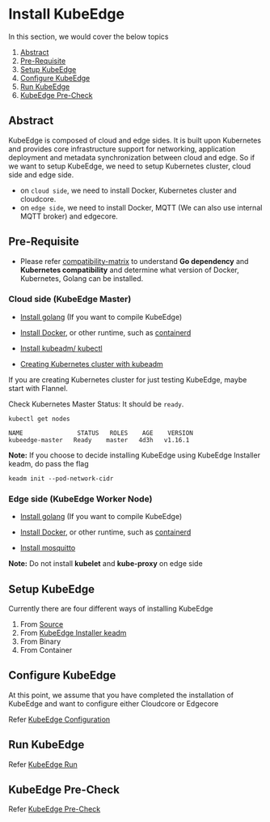 # Install KubeEdge

In this section, we would cover the below topics

1. [Abstract](#Abstract)
2. [Pre-Requisite](#pre-requisite)
3. [Setup KubeEdge](#setup-kubeEdge)
4. [Configure KubeEdge](#configure-kubeEdge)
5. [Run KubeEdge](#run-kubeedge)
6. [KubeEdge Pre-Check](#kubeedge-pre-check)

## Abstract

KubeEdge is composed of cloud and edge sides. It is built upon Kubernetes and provides core infrastructure support for networking, application deployment and metadata synchronization between cloud and edge. So if we want to setup KubeEdge, we need to setup Kubernetes cluster, cloud side and edge side.

+ on `cloud side`, we need to install Docker, Kubernetes cluster and cloudcore.
+ on `edge side`, we need to install Docker, MQTT (We can also use internal MQTT broker) and edgecore.

## Pre-Requisite

+ Please refer [compatibility-matrix](https://github.com/kubeedge/kubeedge#compatibility-matrix) to understand **Go dependency** and **Kubernetes compatibility** and determine what version of Docker, Kubernetes, Golang can be installed.

### Cloud side (KubeEdge Master)

+ [Install golang](https://golang.org/dl/) (If you want to compile KubeEdge)

+ [Install Docker](https://docs.docker.com/install/), or other runtime, such as [containerd](https://github.com/containerd/containerd)

+ [Install kubeadm/ kubectl](https://kubernetes.io/docs/setup/independent/install-kubeadm/)

+ [Creating Kubernetes cluster with kubeadm](<https://kubernetes.io/docs/setup/independent/create-cluster-kubeadm/>)

If you are creating Kubernetes cluster for just testing KubeEdge, maybe start with Flannel.

Check Kubernetes Master Status: It should be `ready`.

```shell
kubectl get nodes

NAME               STATUS   ROLES    AGE    VERSION
kubeedge-master   Ready    master   4d3h   v1.16.1
```

**Note:** If you choose to decide installing KubeEdge using KubeEdge Installer keadm, do pass the flag

```shell
keadm init --pod-network-cidr
```

### Edge side (KubeEdge Worker Node)

+ [Install golang](https://golang.org/dl/) (If you want to compile KubeEdge)

+ [Install Docker](https://docs.docker.com/install/), or other runtime, such as [containerd](https://github.com/containerd/containerd)

+ [Install mosquitto](https://mosquitto.org/download/)

**Note:** Do not install **kubelet** and **kube-proxy** on edge side

## Setup KubeEdge

Currently there are four different ways of installing KubeEdge

1. From [Source](kubeedge_install_source.md)
2. From [KubeEdge Installer keadm](kubeedge_install_keadm.md)
3. From Binary
4. From Container

## Configure KubeEdge

At this point, we assume that you have completed the installation of KubeEdge and want to configure either Cloudcore or Edgecore

Refer [KubeEdge Configuration](kubeedge_configure.md)

## Run KubeEdge

Refer [KubeEdge Run](kubeedge_run.md)

## KubeEdge Pre-Check

Refer [KubeEdge Pre-Check](kubeedge_precheck.md)
